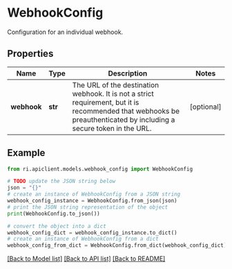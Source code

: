 # WebhookConfig

Configuration for an individual webhook.

## Properties

Name | Type | Description | Notes
------------ | ------------- | ------------- | -------------
**webhook** | **str** | The URL of the destination webhook. It is not a strict requirement, but it is recommended that webhooks be preauthenticated by including a secure token in the URL. | [optional] 

## Example

```python
from ri.apiclient.models.webhook_config import WebhookConfig

# TODO update the JSON string below
json = "{}"
# create an instance of WebhookConfig from a JSON string
webhook_config_instance = WebhookConfig.from_json(json)
# print the JSON string representation of the object
print(WebhookConfig.to_json())

# convert the object into a dict
webhook_config_dict = webhook_config_instance.to_dict()
# create an instance of WebhookConfig from a dict
webhook_config_from_dict = WebhookConfig.from_dict(webhook_config_dict)
```
[[Back to Model list]](../README.md#documentation-for-models) [[Back to API list]](../README.md#documentation-for-api-endpoints) [[Back to README]](../README.md)


